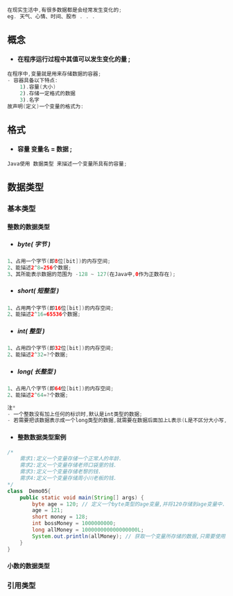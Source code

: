 ```java
在现实生活中,有很多数据都是会经常发生变化的;
eg. 天气、心情、时间、股市 . . .
```

## 概念

* #### 在程序运行过程中其值可以发生变化的量 ;

```java
在程序中,变量就是用来存储数据的容器;
- 容器具备以下特点:
    1).容量(大小)
    2).存储一定格式的数据
    3).名字
故声明(定义)一个变量的格式为:
```

## 格式

* #### 容量 变量名 = 数据 ;

```java
Java使用 数据类型 来描述一个变量所具有的容量;
```

## 数据类型

### 基本类型

#### 整数的数据类型

* ##### byte\( 字节 \)

```java
1、占用一个字节(即8位[bit])的内存空间;
2、能描述2^8=256个数据;
3、其所能表示数据的范围为 -128 ~ 127(在Java中,0作为正数存在);
```

* ##### short\( 短整型 \)

```java
1、占用两个字节(即16位[bit])的内存空间;
2、能描述2^16=65536个数据;
```

* ##### int\( 整型 \)

```java
1、占用四个字节(即32位[bit])的内存空间;
2、能描述2^32=?个数据;
```

* ##### long\( 长整型 \)

```java
1、占用八个字节(即64位[bit])的内存空间;
2、能描述2^64=?个数据;

注*
- 一个整数没有加上任何的标识时,默认是int类型的数据;
- 若需要把该数据表示成一个long类型的数据,就需要在数据后面加上L表示(L是不区分大小写,但是建议使用大写);
```

* #### 整数数据类型案例

```java
/*
	需求1:定义一个变量存储一个正常人的年龄.
	需求2:定义一个变量存储老师口袋里的钱.
	需求3:定义一个变量存储老黎的钱.
	需求4:定义一个变量存储周小川老板的钱.
*/
class  Demo05{
	public static void main(String[] args) {
		byte age = 120; // 定义一个byte类型的age变量,并将120存储到age变量中.
		age = 121;
		short money = 128;
		int bossMoney = 1000000000;
		long allMoney = 100000000000000000L;
		System.out.println(allMoney); // 获取一个变量所存储的数据,只需要使用变量名即可.
	}
}
```

#### 小数的数据类型

### 引用类型



